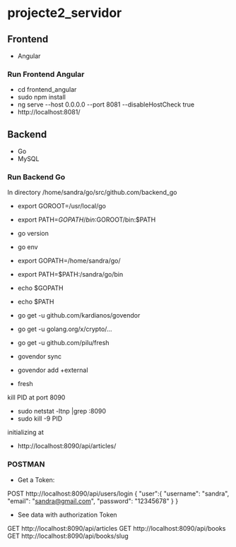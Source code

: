 # projecte2_servidor

## Frontend

- Angular 

### Run Frontend Angular

- cd frontend_angular
- sudo npm install
- ng serve --host 0.0.0.0 --port 8081 --disableHostCheck true
- http://localhost:8081/

## Backend 

- Go 
- MySQL

### Run Backend Go

In directory /home/sandra/go/src/github.com/backend_go

- export GOROOT=/usr/local/go
- export PATH=$GOPATH/bin:$GOROOT/bin:$PATH
- go version
- go env
- export GOPATH=/home/sandra/go/
- export PATH=$PATH:/sandra/go/bin
- echo $GOPATH
- echo $PATH

- go get -u github.com/kardianos/govendor
- go get -u golang.org/x/crypto/...
- go get -u github.com/pilu/fresh

- govendor sync
- govendor add +external
- fresh

kill PID at port 8090

- sudo netstat -ltnp |grep :8090
- sudo kill -9 PID

initializing at 

- http://localhost:8090/api/articles/

###  POSTMAN

- Get a Token:

POST http://localhost:8090/api/users/login
{
  "user":{
    "username": "sandra",
    "email": "sandra@gmail.com",
    "password": "12345678"
  }
}

- See data with authorization Token

GET http://localhost:8090/api/articles
GET http://localhost:8090/api/books
GET http://localhost:8090/api/books/slug














